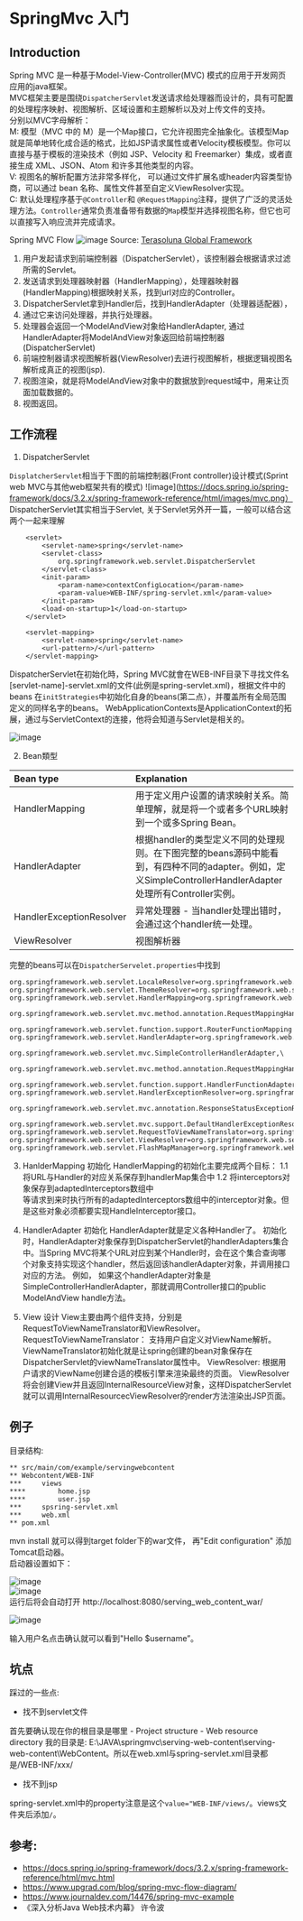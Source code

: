 # SpringMvc 入门


## Introduction
Spring MVC 是一种基于Model-View-Controller(MVC) 模式的应用于开发网页应用的java框架。</br>
MVC框架主要是围绕`DispatcherServlet`发送请求给处理器而设计的，具有可配置的处理程序映射、视图解析、区域设置和主题解析以及对上传文件的支持。</br>
分别以MVC字母解析：</br>
M: 模型（MVC 中的 M）是一个Map接口，它允许视图完全抽象化。该模型Map 就是简单地转化成合适的格式，比如JSP请求属性或者Velocity模板模型。你可以直接与基于模板的渲染技术（例如 JSP、Velocity 和 Freemarker）集成，或者直接生成 XML、JSON、Atom 和许多其他类型的内容。</br>
V: 视图名的解析配置方法非常多样化， 可以通过文件扩展名或header内容类型协商，可以通过 bean 名称、属性文件甚至自定义ViewResolver实现。</br>
C: 默认处理程序基于`@Controller`和 `@RequestMapping`注释，提供了广泛的灵活处理方法。`Controller`通常负责准备带有数据的`Map`模型并选择视图名称，但它也可以直接写入响应流并完成请求。</br>

Spring MVC Flow
![image](https://terasolunaorg.github.io/guideline/1.0.1.RELEASE/en/_images/RequestLifecycle.png)
Source: [Terasoluna Global Framework](https://terasolunaorg.github.io/guideline/1.0.1.RELEASE/en/_images/RequestLifecycle.png)

1. 用户发起请求到前端控制器（DispatcherServlet），该控制器会根据请求过滤所需的Servlet。
2. 发送请求到处理器映射器（HandlerMapping），处理器映射器(HandlerMapping)根据映射关系，找到url对应的Controller。
3. DispatcherServlet拿到Handler后，找到HandlerAdapter（处理器适配器），
4. 通过它来访问处理器，并执行处理器。
5. 处理器会返回一个ModelAndView对象给HandlerAdapter, 通过HandlerAdapter将ModelAndView对象返回给前端控制器(DispatcherServlet)
6. 前端控制器请求视图解析器(ViewResolver)去进行视图解析，根据逻辑视图名解析成真正的视图(jsp).
7. 视图渲染，就是将ModelAndView对象中的数据放到request域中，用来让页面加载数据的。
8. 视图返回。

## 工作流程
1. DispatcherServlet

`DisplatcherServlet`相当于下图的前端控制器(Front controller)设计模式(Sprint web MVC与其他web框架共有的模式)
![image](https://docs.spring.io/spring-framework/docs/3.2.x/spring-framework-reference/html/images/mvc.png）
DispatcherServlet其实相当于Servlet, 关于Servlet另外开一篇，一般可以结合这两个一起来理解
```
    <servlet>
        <servlet-name>spring</servlet-name>
        <servlet-class>
            org.springframework.web.servlet.DispatcherServlet
        </servlet-class>
        <init-param>
            <param-name>contextConfigLocation</param-name>
            <param-value>WEB-INF/spring-servlet.xml</param-value>
        </init-param>
        <load-on-startup>1</load-on-startup>
    </servlet>

    <servlet-mapping>
        <servlet-name>spring</servlet-name>
        <url-pattern>/</url-pattern>
    </servlet-mapping>
```

DispatcherServlet在初始化時，Spring MVC就會在WEB-INF目录下寻找文件名[servlet-name]-servlet.xml的文件(此例是spring-servlet.xml)，根据文件中的beans 在`initStrategies`中初始化自身的beans(第二点），并覆盖所有全局范围定义的同样名字的beans。
WebApplicationContexts是ApplicationContext的拓展，通过与ServletContext的连接，他将会知道与Servlet是相关的。

![image](https://docs.spring.io/spring-framework/docs/3.2.x/spring-framework-reference/html/images/mvc-contexts.gif)



2.  Bean類型

|Bean type                  | Explanation                              |
|:----------                 | :------------                              |
|HandlerMapping             | 用于定义用户设置的请求映射关系。简单理解，就是将一个或者多个URL映射到一个或多Spring Bean。|
|HandlerAdapter	            | 根据handler的类型定义不同的处理规则。在下图完整的beans源码中能看到，有四种不同的adapter。例如，定义SimpleControllerHandlerAdapter处理所有Controller实例。|
|HandlerExceptionResolver   |	异常处理器 -  当handler处理出错时，会通过这个handler统一处理。                                  |
|ViewResolver               |	视图解析器                                   |

完整的beans可以在`DispatcherServelet.properties`中找到
```
org.springframework.web.servlet.LocaleResolver=org.springframework.web.servlet.i18n.AcceptHeaderLocaleResolver
org.springframework.web.servlet.ThemeResolver=org.springframework.web.servlet.theme.FixedThemeResolver
org.springframework.web.servlet.HandlerMapping=org.springframework.web.servlet.handler.BeanNameUrlHandlerMapping,\
	org.springframework.web.servlet.mvc.method.annotation.RequestMappingHandlerMapping,\
	org.springframework.web.servlet.function.support.RouterFunctionMapping
org.springframework.web.servlet.HandlerAdapter=org.springframework.web.servlet.mvc.HttpRequestHandlerAdapter,\
	org.springframework.web.servlet.mvc.SimpleControllerHandlerAdapter,\
	org.springframework.web.servlet.mvc.method.annotation.RequestMappingHandlerAdapter,\
	org.springframework.web.servlet.function.support.HandlerFunctionAdapter
org.springframework.web.servlet.HandlerExceptionResolver=org.springframework.web.servlet.mvc.method.annotation.ExceptionHandlerExceptionResolver,\
	org.springframework.web.servlet.mvc.annotation.ResponseStatusExceptionResolver,\
	org.springframework.web.servlet.mvc.support.DefaultHandlerExceptionResolver
org.springframework.web.servlet.RequestToViewNameTranslator=org.springframework.web.servlet.view.DefaultRequestToViewNameTranslator
org.springframework.web.servlet.ViewResolver=org.springframework.web.servlet.view.InternalResourceViewResolver
org.springframework.web.servlet.FlashMapManager=org.springframework.web.servlet.support.SessionFlashMapManager                              
```
                               
3. HanlderMapping 初始化
HandlerMapping的初始化主要完成两个目标：
1.1 将URL与Handler的对应关系保存到handlerMap集合中
1.2 将interceptors对象保存到adaptedInterceptors数组中 </br>
等请求到来时执行所有的adaptedInterceptors数组中的interceptor对象。但是这些对象必须都要实现HandleInterceptor接口。


4. HandlerAdapter 初始化
HandlerAdapter就是定义各种Handler了。 初始化时，HandlerAdapter对象保存到DispatcherServlet的handlerAdapters集合中。当Spring MVC将某个URL对应到某个Handler时，会在这个集合查询哪个对象支持实现这个handler，然后返回该handlerAdapter对象，并调用接口对应的方法。
例如， 如果这个handlerAdapter对象是SimpleControllerHandlerAdapter，那就调用Controller接口的public ModelAndView handle方法。

5. View 设计
View主要由两个组件支持，分别是RequestToViewNameTranslator和ViewResolver。
RequestToViewNameTranslator： 支持用户自定义对ViewName解析。 ViewNameTranslator初始化就是让spring创建的bean对象保存在DispatcherServlet的viewNameTranslator属性中。
ViewResolver: 根据用户请求的ViewName创建合适的模板引擎来渲染最终的页面。 ViewResolver将会创建View并且返回InternalResourceView对象，这样DispatcherServlet就可以调用InternalResourcecViewResolver的render方法渲染出JSP页面。




## 例子
目录结构:
```
** src/main/com/example/servingwebcontent
** Webcontent/WEB-INF
***     views
****        home.jsp
****        user.jsp
***     spsring-servlet.xml
***     web.xml
** pom.xml
```
mvn install 就可以得到target folder下的war文件， 再"Edit configuration" 添加Tomcat启动器。</br>
启动器设置如下：

![image](https://user-images.githubusercontent.com/37991693/122644878-01a04d80-d14a-11eb-945b-5e6c44ae77cb.png) </br>
![image](https://user-images.githubusercontent.com/37991693/122644884-0bc24c00-d14a-11eb-8be3-8ce7b4e5b259.png) </br>
运行后将会自动打开 http://localhost:8080/serving_web_content_war/  </br>

![image](https://user-images.githubusercontent.com/37991693/122647608-7b8b0380-d157-11eb-8173-c9fe487787d2.png) </br>

输入用户名点击确认就可以看到"Hello $username”。

## 坑点
踩过的一些点:
* 找不到servlet文件

首先要确认现在你的根目录是哪里 - Project structure - Web resource directory
我的目录是: E:\JAVA\springmvc\serving-web-content\serving-web-content\WebContent。所以在web.xml与spring-servlet.xml目录都是/WEB-INF/xxx/
* 找不到jsp

spring-servlet.xml中的property注意是这个`value="WEB-INF/views/`。views文件夹后添加`/`。 


## 参考:
* https://docs.spring.io/spring-framework/docs/3.2.x/spring-framework-reference/html/mvc.html
* https://www.upgrad.com/blog/spring-mvc-flow-diagram/
* https://www.journaldev.com/14476/spring-mvc-example
* 《深入分析Java Web技术内幕》 许令波
